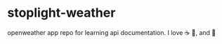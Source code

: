# stoplight-weather
openweather app repo for learning api documentation.
I love :coffee: :pizza:, and :beer:

